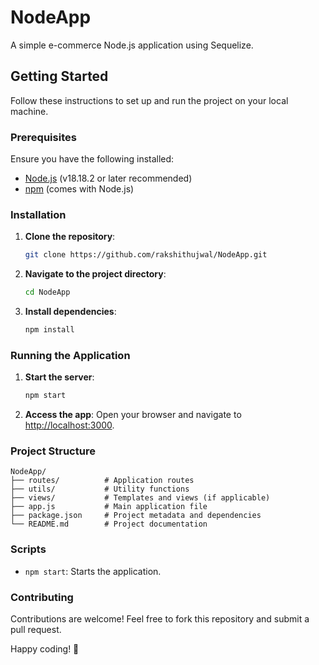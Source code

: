 # NodeApp

A simple e-commerce Node.js application using Sequelize.

## Getting Started

Follow these instructions to set up and run the project on your local machine.

### Prerequisites

Ensure you have the following installed:

- [Node.js](https://nodejs.org/) (v18.18.2 or later recommended)
- [npm](https://www.npmjs.com/) (comes with Node.js)

### Installation

1. **Clone the repository**:

   ```bash
   git clone https://github.com/rakshithujwal/NodeApp.git
   ```

2. **Navigate to the project directory**:

   ```bash
   cd NodeApp
   ```

3. **Install dependencies**:
   ```bash
   npm install
   ```

### Running the Application

1. **Start the server**:

   ```bash
   npm start
   ```

2. **Access the app**:
   Open your browser and navigate to [http://localhost:3000](http://localhost:3000).

### Project Structure

```
NodeApp/
├── routes/          # Application routes
├── utils/           # Utility functions
├── views/           # Templates and views (if applicable)
├── app.js           # Main application file
├── package.json     # Project metadata and dependencies
└── README.md        # Project documentation
```

### Scripts

- `npm start`: Starts the application.

### Contributing

Contributions are welcome! Feel free to fork this repository and submit a pull request.

Happy coding! 🚀
